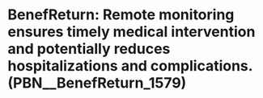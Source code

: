 # BenefReturn: __Remote monitoring ensures timely medical intervention and potentially reduces hospitalizations and complications.__ (PBN__BenefReturn_1579)

